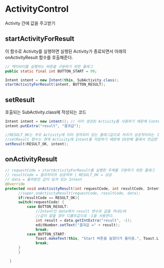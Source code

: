 # ActivityControl
Activity 간에 값을 주고받기

## startActivityForResult

이 함수로 Activity를 실행하면 실행된 Activity가 종료되면서 아래의 onActivityResult 함수를 호출해준다.

```java
// 액티비티를 실행하는 버튼을 구분하기 위한 플래그
public static final int BUTTON_START = 99;

Intent intent = new Intent(this, SubActivity.class);
startActivityForResult(intent, BUTTON_RESULT);
```


## setResult
호출되는 SubActivity.class에 작성되는 코드

```java
Intent intent = new intent(); // 이미 생성된 Activity를 사용하기 때문에 Context를 필요로 하지 않음.
intent.putExtra("result", "결과값");

//RESULT_OK는 부모 Activity에 이미 정의되어 있는 플래그값으로 처리가 성공적이라는 것을 의미한다.
//setResult 함수는 현재 Activity에 Intent를 저장하기 때문에 19번째 줄에서 언급한 것과 같이 Context를 따로 필요로 하지 않는다.
setResult(RESULT_OK, intent);
```

## onActivityResult

```java
// requestCode = startActivityForResult를 실행한 주체를 구분하기 위한 플래그
// resultCode = 결과처리의 성공여부 | RESULT_OK = 성공
// data = 돌려받은 값이 담겨 있는 Intent
@Override
protected void onActivityResult(int requestCode, int resultCode, Intent data) {                 //Intent에 결과값이 담겨 옴.
      //super.onActivityResult(requestCode, resultCode, data);
      if(resultCode == RESULT_OK){
      switch(requestCode) {
          case BUTTON_RESULT:
              //Intent인 data에서 result 변수로 값을 꺼내는데
              //값이 없을 경우 디폴트값으로 -1을 사용한다.
              int result = data.getIntExtra("result", -1);
              editNumber.setText("결과값 =" + result);
              break;
          case BUTTON_START:
              Toast.makeText(this, "Start 버튼을 눌렀다가 돌아옴.", Toast.LENGTH_SHORT).show();
              break;
      }
      }

  }

```
